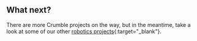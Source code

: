 ## What next?

There are more Crumble projects on the way, but in the meantime, take a look at some of our other [robotics projects](https://projects.raspberrypi.org/en/projects/build-crumble-motor-buggy){:target="_blank"}.